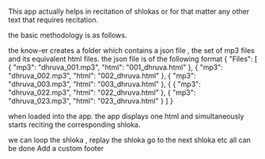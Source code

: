 This app actually helps in recitation of shlokas or for that matter any other text that requires recitation.

the basic methodology is as follows.

the know-er creates a folder which contains a json file , the set of mp3 files and its equivalent html files. the json file is of the following format 
{
	"Files": [
		{
			"mp3": "dhruva_001.mp3",
			"html": "001_dhruva.html"
		},
		{
			"mp3": "dhruva_002.mp3",
			"html": "002_dhruva.html"
		},
		{
			"mp3": "dhruva_003.mp3",
			"html": "003_dhruva.html"
		},
		{
		{
			"mp3": "dhruva_022.mp3",
			"html": "022_dhruva.html"
		},
		{
			"mp3": "dhruva_023.mp3",
			"html": "023_dhruva.html"
		}
	]
}

when loaded into the app. the app displays one html and simultaneously starts reciting the corresponding shloka.

we can loop the shloka , replay the shloka go to the next shloka etc all can be done
 Add a custom footer
